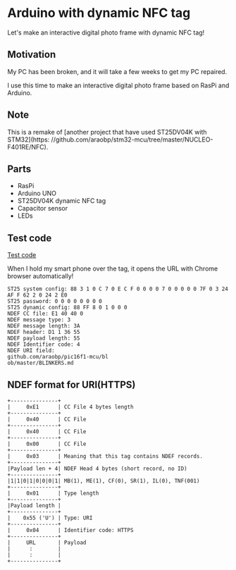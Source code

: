 # Arduino with dynamic NFC tag

Let's make an interactive digital photo frame with dynamic NFC tag!

## Motivation

My PC has been broken, and it will take a few weeks to get my PC repaired.

I use this time to make an interactive digital photo frame based on RasPi and Arduino.

## Note

This is a remake of [another project that have used ST25DV04K with STM32](https:
//github.com/araobp/stm32-mcu/tree/master/NUCLEO-F401RE/NFC).

## Parts

- RasPi
- Arduino UNO
- ST25DV04K dynamic NFC tag
- Capacitor sensor
- LEDs

## Test code

[Test code](./arduino/)

When I hold my smart phone over the tag, it opens the URL with Chrome browser automatically!

```
ST25 system config: 88 3 1 0 C 7 0 E C F 0 0 0 0 7 0 0 0 0 0 7F 0 3 24 AF F 62 2 0 24 2 E0 
ST25 password: 0 0 0 0 0 0 0 0 
ST25 dynamic config: 88 FF 8 0 1 0 0 0 
NDEF CC file: E1 40 40 0 
NDEF message type: 3 
NDEF message length: 3A 
NDEF header: D1 1 36 55 
NDEF payload length: 55 
NDEF Identifier code: 4 
NDEF URI field:
github.com/araobp/pic16f1-mcu/bl
ob/master/BLINKERS.md
```
## NDEF format for URI(HTTPS)

```
+---------------+
|     0xE1      | CC File 4 bytes length
+---------------+ 
|     0x40      | CC File
+---------------+
|     0x40      | CC File
+---------------+
|     0x00      | CC File
+---------------+
|     0x03      | Meaning that this tag contains NDEF records.
+---------------+
|Payload len + 4| NDEF Head 4 bytes (short record, no ID)
+---------------+
|1|1|0|1|0|0|0|1| MB(1), ME(1), CF(0), SR(1), IL(0), TNF(001)
+---------------+
|     0x01      | Type length
+---------------+
|Payload length |
+---------------+
|    0x55 ('U') | Type: URI
+---------------+
|     0x04      | Identifier code: HTTPS
+---------------+
|     URL       | Payload
|      :        |
|      :        |
+---------------+
```
